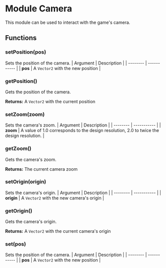 
# Module Camera



This module can be used to interact with the game's camera.


## Functions

### setPosition(pos)

Sets the position of the camera. 
| Argument | Description |
| -------- | ----------- |
|  **pos**  | A `Vector2` with the new position |


### getPosition()

Gets the position of the camera. 


**Returns:** A `Vector2` with the current position

### setZoom(zoom)

Sets the camera's zoom. 
| Argument | Description |
| -------- | ----------- |
|  **zoom**  | A value of 1.0 corresponds to the design resolution, 2.0 to twice the design resolution. |


### getZoom()

Gets the camera's zoom. 


**Returns:** The current camera zoom

### setOrigin(origin)

Sets the camera's origin. 
| Argument | Description |
| -------- | ----------- |
|  **origin**  | A `Vector2` with the new camera's origin |


### getOrigin()

Gets the camera's origin. 


**Returns:** A `Vector2` with the current camera&#39;s origin

### set(pos)

Sets the position of the camera. 
| Argument | Description |
| -------- | ----------- |
|  **pos**  | A `Vector2` with the new position |








